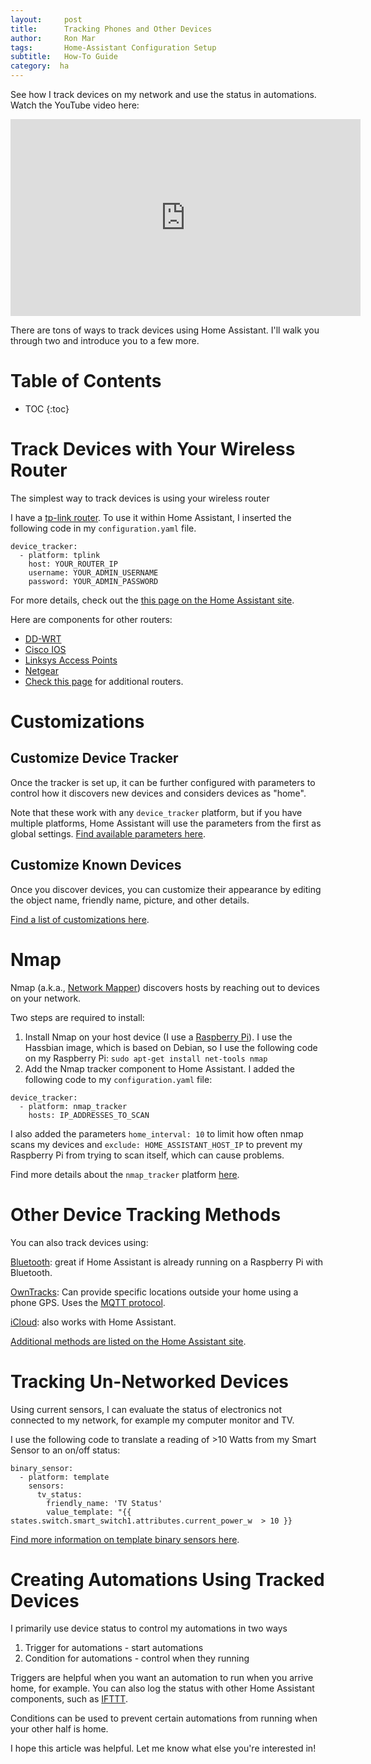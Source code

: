 ```yaml
---
layout:     post
title:      Tracking Phones and Other Devices
author:     Ron Mar
tags: 		Home-Assistant Configuration Setup
subtitle:  	How-To Guide
category:  ha
---
```

<!-- Start Writing Below in Markdown -->

See how I track devices on my network and use the status in automations. Watch the YouTube video here:

<div align="center">
<iframe width="560" height="315"
src="https://www.youtube.com/embed/udt8MX86dcQ" frameborder="0" allowfullscreen>
</iframe>
</div>

There are tons of ways to track devices using Home Assistant. I'll walk you through two and introduce you to a few more.

<h1 id="TOC">Table of Contents</h1>

* TOC
{:toc}

# Track Devices with Your Wireless Router

The simplest way to track devices is using your wireless router 

I have a [tp-link router](http://amzn.to/2oqzG65). To use it within Home Assistant, I inserted the following code in my `configuration.yaml` file.

```
device_tracker:
  - platform: tplink
    host: YOUR_ROUTER_IP
    username: YOUR_ADMIN_USERNAME
    password: YOUR_ADMIN_PASSWORD
```

For more details, check out the [this page on the Home Assistant site](https://home-assistant.io/components/device_tracker.tplink/).

Here are components for other routers:

* [DD-WRT](https://home-assistant.io/components/device_tracker.ddwrt/)
* [Cisco IOS](https://home-assistant.io/components/device_tracker.cisco_ios/)
* [Linksys Access Points](https://home-assistant.io/components/device_tracker.linksys_ap/)
* [Netgear](https://home-assistant.io/components/device_tracker.netgear/)
* [Check this page](https://home-assistant.io/components/device_tracker/) for additional routers.

# Customizations

## Customize Device Tracker

Once the tracker is set up, it can be further configured with parameters to control how it discovers new devices and considers devices as "home".

Note that these work with any `device_tracker` platform, but if you have multiple platforms, Home Assistant will use the parameters from the first as global settings. [Find available parameters here](https://home-assistant.io/components/device_tracker/#configuring-a-device_tracker-platform). 

## Customize Known Devices

Once you discover devices, you can customize their appearance by editing the object name, friendly name, picture, and other details.

[Find a list of customizations here](https://home-assistant.io/components/device_tracker/#known_devicesyaml). 

# Nmap

Nmap (a.k.a., [Network Mapper](https://en.wikipedia.org/wiki/Nmap)) discovers hosts by reaching out to devices on your network.

Two steps are required to install:

1. Install Nmap on your host device (I use a [Raspberry Pi](http://amzn.to/2plPtjX)). I use the Hassbian image, which is based on Debian, so I use the following code on my Raspberry Pi: `sudo apt-get install net-tools nmap`
2. Add the Nmap tracker component to Home Assistant. I added the following code to my `configuration.yaml` file:

```
device_tracker:
  - platform: nmap_tracker
    hosts: IP_ADDRESSES_TO_SCAN
```

I also added the parameters `home_interval: 10` to limit how often nmap scans my devices and `exclude: HOME_ASSISTANT_HOST_IP` to prevent my Raspberry Pi from trying to scan itself, which can cause problems.

Find more details about the `nmap_tracker` platform [here](https://home-assistant.io/components/device_tracker.nmap_tracker/).

# Other Device Tracking Methods

You can also track devices using:

[Bluetooth](https://home-assistant.io/components/device_tracker.bluetooth_tracker/): great if Home Assistant is already running on a Raspberry Pi with Bluetooth.

[OwnTracks](https://home-assistant.io/components/device_tracker.owntracks/): Can provide specific locations outside your home using a phone GPS. Uses the [MQTT protocol](https://home-assistant.io/components/mqtt/).

[iCloud](https://home-assistant.io/components/device_tracker.icloud/): also works with Home Assistant.

[Additional methods are listed on the Home Assistant site](https://home-assistant.io/components/device_tracker/#configuring-a-device_tracker-platform).

# Tracking Un-Networked Devices

Using current sensors, I can evaluate the status of electronics not connected to my network, for example my computer monitor and TV.

I use the following code to translate a reading of >10 Watts from my Smart Sensor to an on/off status:

<div class="highlighter-rouge"><pre class="highlight"><code>binary_sensor:
  - platform: template 
    sensors:
      tv_status:
        friendly_name: 'TV Status'
        value_template: "{<code></code>{ states.switch.smart_switch1.attributes.current_power_w  > 10 }}</code></pre>
</div>

[Find more information on template binary sensors here](https://home-assistant.io/components/binary_sensor.template/).

# Creating Automations Using Tracked Devices

I primarily use device status to control my automations in two ways

1. Trigger for automations - start automations
2. Condition for automations - control when they running

Triggers are helpful when you want an automation to run when you arrive home, for example. You can also log the status with other Home Assistant components, such as [IFTTT](https://home-assistant.io/components/ifttt/).

Conditions can be used to prevent certain automations from running when your other half is home.

I hope this article was helpful. Let me know what else you're interested in!